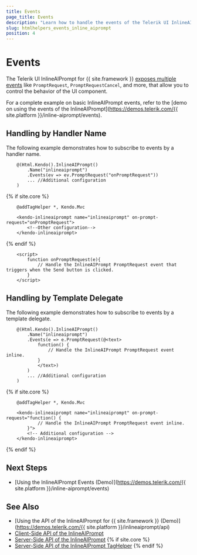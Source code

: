 ```yaml
---
title: Events
page_title: Events
description: "Learn how to handle the events of the Telerik UI InlineAIPrompt component for {{ site.framework }}."
slug: htmlhelpers_events_inline_aiprompt
position: 4
---
```


# Events

The Telerik UI InlineAIPrompt for {{ site.framework }} [exposes multiple events](/api/kendo.mvc.ui.fluent/inlineaiprompteventbuilder) like `PromptRequest`, `PromptRequestCancel`, and more, that allow you to control the behavior of the UI component.

For a complete example on basic InlineAIPrompt events, refer to the [demo on using the events of the InlineAIPrompt](https://demos.telerik.com/{{ site.platform }}/inline-aiprompt/events).

## Handling by Handler Name

The following example demonstrates how to subscribe to events by a handler name.

```HtmlHelper
    @(Html.Kendo().InlineAIPrompt()
        .Name("inlineaiprompt")
        .Events(ev => ev.PromptRequest("onPromptRequest"))
        ... //Additional configuration
    )
```
{% if site.core %}
```TagHelper
    @addTagHelper *, Kendo.Mvc

    <kendo-inlineaiprompt name="inlineaiprompt" on-prompt-request="onPromptRequest">
        <!--Other configuration-->
    </kendo-inlineaiprompt>
```
{% endif %}
```JS scripts
    <script>
        function onPromptRequest(e){
            // Handle the InlineAIPrompt PromptRequest event that triggers when the Send button is clicked.
        }
    </script>
```

## Handling by Template Delegate

The following example demonstrates how to subscribe to events by a template delegate.

```HtmlHelper
    @(Html.Kendo().InlineAIPrompt()
        .Name("inlineaiprompt")
        .Events(e => e.PromptRequest(@<text>
            function() {
                // Handle the InlineAIPrompt PromptRequest event inline.
            }
            </text>)
        )
        ... //Additional configuration
    )
```
{% if site.core %}
```TagHelper
    @addTagHelper *, Kendo.Mvc

    <kendo-inlineaiprompt name="inlineaiprompt" on-prompt-request="function() {
            // Handle the InlineAIPrompt PromptRequest event inline.
        }">
        <!-- Additional configuration -->
    </kendo-inlineaiprompt>
```
{% endif %}

## Next Steps

* [Using the InlineAIPrompt Events (Demo)](https://demos.telerik.com/{{ site.platform }}/inline-aiprompt/events)

## See Also

* [Using the API of the InlineAIPrompt for {{ site.framework }} (Demo)](https://demos.telerik.com/{{ site.platform }}/inlineaiprompt/api)
* [Client-Side API of the InlineAIPrompt](https://docs.telerik.com/kendo-ui/api/javascript/ui/inlineaiprompt)
* [Server-Side API of the InlineAIPrompt](/api/inlineaiprompt)
{% if site.core %}
* [Server-Side API of the InlineAIPrompt TagHelper](/api/taghelpers/inlineaiprompt)
{% endif %}